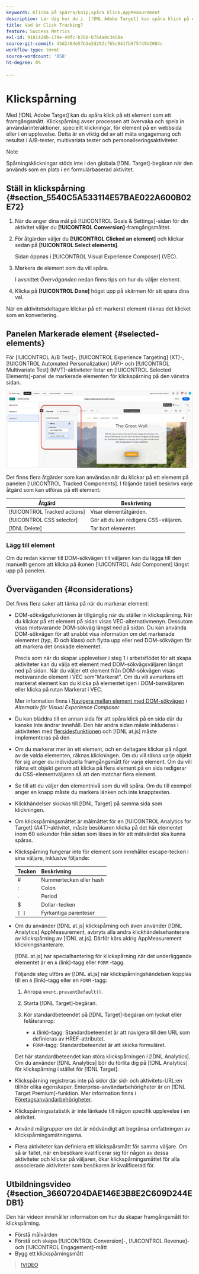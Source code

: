 ```yaml
---
keywords: Klicka på spärra/knip;spåra klick;AppMeasurement
description: Lär dig hur du i  [!DNL Adobe Target] kan spåra klick på ett element som ett framgångsmått.
title: Vad är Click Tracking?
feature: Success Metrics
exl-id: 9181424b-179e-49fc-b760-b764a0c3458a
source-git-commit: 43d2484e57b1e2d292cf65c041fb9f5f49b2084c
workflow-type: tm+mt
source-wordcount: '858'
ht-degree: 0%

---
```


# Klickspårning

Med [!DNL Adobe Target] kan du spåra klick på ett element som ett framgångsmått. Klickspårning avser processen att övervaka och spela in användarinteraktioner, speciellt klickningar, för element på en webbsida eller i en upplevelse. Detta är en viktig del av att mäta engagemang och resultat i A/B-tester, multivariata tester och personaliseringsaktiviteter.

>[!NOTE]
>
>Spårningsklickningar stöds inte i den globala [!DNL Target]-begäran när den används som en plats i en formulärbaserad aktivitet.

## Ställ in klickspårning {#section_5540C5A533114E57BAE022A600B02E72}

1. När du anger dina mål på [!UICONTROL Goals & Settings]-sidan för din aktivitet väljer du **[!UICONTROL Conversion]**-framgångsmåttet.
1. För åtgärden väljer du **[!UICONTROL Clicked an element]** och klickar sedan på **[!UICONTROL Select elements]**.

   Sidan öppnas i [!UICONTROL Visual Experience Composer] (VEC).

1. Markera de element som du vill spåra.

   I avsnittet *Överväganden* nedan finns tips om hur du väljer element.

1. Klicka på **[!UICONTROL Done]** högst upp på skärmen för att spara dina val.

När en aktivitetsdeltagare klickar på ett markerat element räknas det klicket som en konvertering.

## Panelen Markerade element {#selected-elements}

För [!UICONTROL A/B Test]-, [!UICONTROL Experience Targeting] (XT)-, [!UICONTROL Automated Personalization] (AP)- och [!UICONTROL Multivariate Test] (MVT)-aktiviteter listar en [!UICONTROL Selected Elements]-panel de markerade elementen för klickspårning på den vänstra sidan.

![Panelen Markerade element](/help/main/c-activities/r-success-metrics/assets/selected-elements.png)

Det finns flera åtgärder som kan användas när du klickar på ett element på panelen [!UICONTROL Tracked Components]. I följande tabell beskrivs varje åtgärd som kan utföras på ett element:

| Åtgärd | Beskrivning |
| --- | --- |
| [!UICONTROL Tracked actions] | Visar elementåtgärden. |
| [!UICONTROL CSS selector] | Gör att du kan redigera CSS-väljaren. |
| [!DNL Delete] | Tar bort elementet. |

### Lägg till element

Om du redan känner till DOM-sökvägen till väljaren kan du lägga till den manuellt genom att klicka på ikonen [!UICONTROL Add Component] längst upp på panelen.

## Överväganden {#considerations}

Det finns flera saker att tänka på när du markerar element:

* DOM-sökvägsfunktionen är tillgänglig när du ställer in klickspårning. När du klickar på ett element på sidan visas VEC-alternativmenyn. Dessutom visas motsvarande DOM-sökväg längst ned på sidan. Du kan använda DOM-sökvägen för att snabbt visa information om det markerade elementet (typ, ID och klass) och flytta upp eller ned DOM-sökvägen för att markera det önskade elementet.

  Precis som när du skapar upplevelser i steg 1 i arbetsflödet för att skapa aktiviteter kan du välja ett element med DOM-sökvägsväljaren längst ned på sidan. När du väljer ett element från DOM-sökvägen visas motsvarande element i VEC som&quot;Markerat&quot;. Om du vill avmarkera ett markerat element kan du klicka på elementet igen i DOM-banväljaren eller klicka på rutan Markerat i VEC.

  Mer information finns i [Navigera mellan element med DOM-sökvägen](/help/main/c-experiences/c-visual-experience-composer/viztarget-options.md#dom-path) i *Alternativ för Visual Experience Composer*.

* Du kan bläddra till en annan sida för att spåra klick på en sida där du kanske inte ändrar innehåll. Den här andra sidan måste inkluderas i aktiviteten med [flersidesfunktionen](/help/main/c-experiences/c-visual-experience-composer/multipage-activity.md#concept_277E096063E14813AC5D8EDFA1D2ED48) och [!DNL at.js] måste implementeras på den.
* Om du markerar mer än ett element, och en deltagare klickar på något av de valda elementen, räknas klickningen. Om du vill räkna varje objekt för sig anger du individuella framgångsmått för varje element. Om du vill räkna ett objekt genom att klicka på flera element på en sida redigerar du CSS-elementväljaren så att den matchar flera element.
* Se till att du väljer den elementnivå som du vill spåra. Om du till exempel anger en knapp måste du markera länken och inte knapptexten.
* Klickhändelser skickas till [!DNL Target] på samma sida som klickningen.
* Om klickspårningsmåttet är målmåttet för en [!UICONTROL Analytics for Target] (A4T)-aktivitet, måste besökaren klicka på det här elementet inom 60 sekunder från sidan som läses in för att mätvärdet ska kunna spåras.
* Klickspårning fungerar inte för element som innehåller escape-tecken i sina väljare, inklusive följande:

  | Tecken | Beskrivning |
  |---|---|
  | # | Nummertecken eller hash |
  | : | Colon |
  | . | Period |
  | $ | Dollar-tecken |
  | `[ ]` | Fyrkantiga parenteser |

* Om du använder [!DNL at.js] klickspårning och även använder [!DNL Analytics] AppMeasurement, avbryts alla andra klickhändelsehanterare av klickspårning av [!DNL at.js]. Därför körs aldrig AppMeasurement klickningshanterare.

  [!DNL at.js] har specialhantering för klickspårning när det underliggande elementet är en `A` (link)-tagg eller `FORM` -tagg.

  Följande steg utförs av [!DNL at.js] när klickspårningshändelsen kopplas till en `A` (link)-tagg eller en `FORM` -tagg:

   1. Anropa `event.preventDefault()`.

   1. Starta [!DNL Target]-begäran.

   1. Kör standardbeteendet på [!DNL Target]-begäran om lyckat eller felåteranrop:

      * `A` (link)-tagg: Standardbeteendet är att navigera till den URL som definieras av HREF-attributet.
      * `FORM`-tagg: Standardbeteendet är att skicka formuläret.

  Det här standardbeteendet kan störa klickspårningen i [!DNL Analytics]. Om du använder [!DNL Analytics] bör du förlita dig på [!DNL Analytics] för klickspårning i stället för [!DNL Target].

* Klickspårning registreras inte på sidor där sid- och aktivitets-URL:en tillhör olika egenskaper. Enterprise-användarbehörigheter är en [!DNL Target Premium]-funktion. Mer information finns i [Företagsanvändarbehörigheter](/help/main/administrating-target/c-user-management/property-channel/property-channel.md).

* Klickspårningsstatistik är inte länkade till någon specifik upplevelse i en aktivitet.

* Använd målgrupper om det är nödvändigt att begränsa omfattningen av klickspårningsmätningarna.

* Flera aktiviteter kan definiera ett klickspårsmått för samma väljare. Om så är fallet, när en besökare kvalificerar sig för någon av dessa aktiviteter och klickar på väljaren, ökar klickspårningsmåttet för alla associerade aktiviteter som besökaren är kvalificerad för.

## Utbildningsvideo {#section_36607204DAE146E3B8E2C609D244EDB1}

Den här videon innehåller information om hur du skapar framgångsmått för klickspårning.

* Förstå målvärden
* Förstå och skapa [!UICONTROL Conversion]-, [!UICONTROL Revenue]- och [!UICONTROL Engagement]-mått
* Bygg ett klickspårningsmått

>[!VIDEO](https://video.tv.adobe.com/v/17380)
